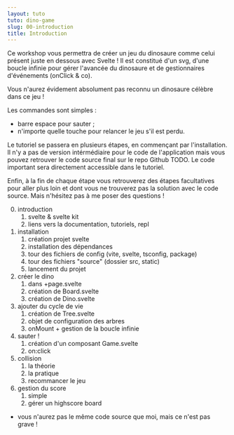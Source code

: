 ```yaml
---
layout: tuto
tuto: dino-game
slug: 00-introduction
title: Introduction
---
```


<script>
    import Game from '$lib/components/game/Game.svelte';
</script>

Ce workshop vous permettra de créer un jeu du dinosaure comme celui présent juste en dessous avec Svelte ! Il est constitué d'un svg, d'une boucle infinie pour gérer l'avancée du dinosaure et de gestionnaires d'événements (onClick & co).

<div class="board-wrapper">
    <Game/>
</div>

Vous n'aurez évidement absolument pas reconnu un dinosaure célèbre dans ce jeu !

Les commandes sont simples :

- barre espace pour sauter ;
- n'importe quelle touche pour relancer le jeu s'il est perdu.

Le tutoriel se passera en plusieurs étapes, en commençant par l'installation. Il n'y a pas de version intérmédiaire pour le code de l'application mais vous pouvez retrouver le code source final sur le repo Github TODO. Le code important sera directement accessible dans le tutoriel.

Enfin, à la fin de chaque étape vous retrouverez des étapes facultatives pour aller plus loin et dont vous ne trouverez pas la solution avec le code source. Mais n'hésitez pas à me poser des questions !

00. introduction
    1. svelte & svelte kit
    2. liens vers la documentation, tutoriels, repl
01. installation
    1. création projet svelte
    2. installation des dépendances
    3. tour des fichiers de config (vite, svelte, tsconfig, package)
    4. tour des fichiers "source" (dossier src, static)
    5. lancement du projet
02. créer le dino
    1. dans +page.svelte
    2. création de Board.svelte
    3. création de Dino.svelte
03. ajouter du cycle de vie
    1. création de Tree.svelte
    2. objet de configuration des arbres
    3. onMount + gestion de la boucle infinie
04. sauter !
    1. création d'un composant Game.svelte
    2. on:click
05. collision
    1. la théorie
    2. la pratique
    3. recommancer le jeu
06. gestion du score
    1. simple
    2. gérer un highscore board

- vous n'aurez pas le même code source que moi, mais ce n'est pas grave !

<style>
    .board-wrapper {
        max-width: 600px;
        margin: auto;
    }
</style>